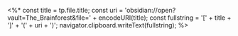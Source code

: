 <%*
const title = tp.file.title; 
const uri = 'obsidian://open?vault=The_Brainforest&file=' + encodeURI(title);
const fullstring = '[' + title + ']' + '(' + uri + ')';
navigator.clipboard.writeText(fullstring); 
%>
